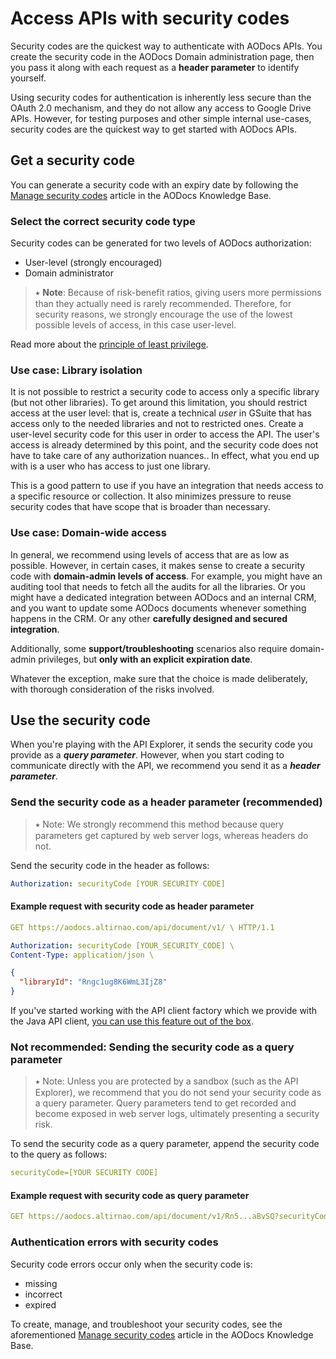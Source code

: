 # Access APIs with security codes

Security codes are the quickest way to authenticate with AODocs APIs. You create the security code in the AODocs Domain administration page, then you pass it along with each request as a **header parameter** to identify yourself.

Using security codes for authentication is inherently less secure than the OAuth 2.0 mechanism, and they do not allow any access to Google Drive APIs. However, for testing purposes and other simple internal use-cases, security codes are the quickest way to get started with AODocs APIs.


## Get a security code

You can generate a security code with an expiry date by following the [Manage security codes](https://support.aodocs.com/hc/en-us/articles/205650054-Manage-security-codes) article in the AODocs Knowledge Base.


### Select the correct security code type

Security codes can be generated for two levels of AODocs authorization:

* User-level (strongly encouraged)
* Domain administrator

> ⭑  **Note**: Because of risk-benefit ratios, giving users more permissions than they actually need is rarely recommended. Therefore, for security reasons, we strongly encourage the use of the lowest possible levels of access, in this case user-level.

Read more about the [principle of least privilege](https://en.wikipedia.org/wiki/Principle_of_least_privilege).


### Use case: Library isolation

It is not possible to restrict a security code to access only a specific library (but not other libraries). To get around this limitation, you should restrict access at the user level: that is, create a technical _user_ in GSuite that has access only to the needed libraries and not to restricted ones. Create a user-level security code for this user in order to access the API. The user's access is already determined by this point, and the security code does not have to take care of any authorization nuances.. In effect, what you end up with is a user who has access to just one library.

This is a good pattern to use if you have an integration that needs access to a specific resource or collection. It also minimizes pressure to reuse security codes that have scope that is broader than necessary.


### Use case: Domain-wide access

In general, we recommend using levels of access that are as low as possible. However, in certain cases, it makes sense to create a security code with **domain-admin levels of access**. For example, you might have an auditing tool that needs to fetch all the audits for all the libraries. Or you might have a dedicated integration between AODocs and an internal CRM, and you want to update some AODocs documents whenever something happens in the CRM. Or any other **carefully designed and secured integration**.

Additionally, some **support/troubleshooting** scenarios also require domain-admin privileges, but **only with an explicit expiration date**.

Whatever the exception, make sure that the choice is made deliberately, with thorough consideration of the risks involved.


## Use the security code

When you're playing with the API Explorer, it sends the security code you provide as a **_query parameter_**. However, when you start coding to communicate directly with the API, we recommend you send it as a **_header parameter_**.


### Send the security code as a header parameter (recommended)

> ⭑   Note: We strongly recommend this method because query parameters get captured by web server logs, whereas headers do not.

Send the security code in the header as follows:

```yaml
Authorization: securityCode [YOUR SECURITY CODE]
```


#### Example request with security code as header parameter

```yaml
GET https://aodocs.altirnao.com/api/document/v1/ \ HTTP/1.1

Authorization: securityCode [YOUR_SECURITY_CODE] \
Content-Type: application/json \
```

```json
{
  "libraryId": "Rngc1ug8K6WmL3IjZ8"
}
```


If you've started working with the API client factory which we provide with the Java API client, [you can use this feature out of the box](https://github.com/AODocs-Dev/aodocs-api-java-clients/blob/master/aodocs-api-client-factory/src/main/java/com/altirnao/aodocs/api/client/AODocsApiClientFactory.java#L88).


### Not recommended: Sending the security code as a query parameter

> ⭑   Note: Unless you are protected by a sandbox (such as the API Explorer), we recommend that you do not send your security code as a query parameter. Query parameters tend to get recorded and become exposed in web server logs, ultimately presenting a security risk.

To send the security code as a query parameter, append the security code to the query as follows:

```yaml
securityCode=[YOUR SECURITY CODE]
```


#### Example request with security code as query parameter

```yaml
GET https://aodocs.altirnao.com/api/document/v1/Rn5...aBvSQ?securityCode=12345likemyluggage
```

### Authentication errors with security codes

Security code errors occur only when the security code is:

*   missing
*   incorrect
*   expired

To create, manage, and troubleshoot your security codes, see the aforementioned [Manage security codes](https://support.aodocs.com/hc/en-us/articles/205650054-Manage-security-codes) article in the AODocs Knowledge Base.